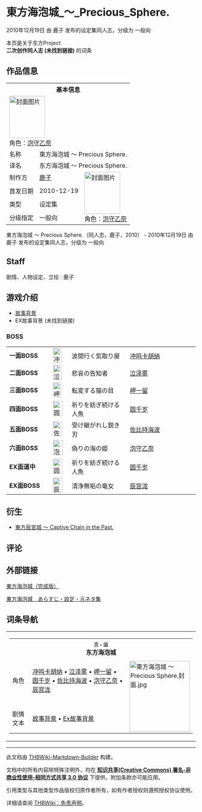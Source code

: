 # 東方海泡城_～_Precious_Sphere.

<!-- source html: G:\repos\THBWiki-Markdown-Builder\THBWikiMarkdown\Temp\main\1\19\ns0%3A%E6%9D%B1%E6%96%B9%E6%B5%B7%E6%B3%A1%E5%9F%8E_%EF%BD%9E_Precious_Sphere%2E.html -->

2010年12月19日 由 鹿子  发布的设定集同人志，分级为 一般向

本页是关于东方Project  
 **二次创作同人志 (未找到链接)** 的词条

## 作品信息

<table><tbody><tr><th colspan="3">基本信息</th></tr><tr><td class="cover-artwork-mobile" colspan="2"><a href="./文件-東方海泡城_～_Precious_Sphere.封面.jpg.md" class="image" title="封面图片"><img alt="封面图片" src="https://upload.thwiki.cc/thumb/9/94/%E6%9D%B1%E6%96%B9%E6%B5%B7%E6%B3%A1%E5%9F%8E_%EF%BD%9E_Precious_Sphere.%E5%B0%81%E9%9D%A2.jpg/95px-%E6%9D%B1%E6%96%B9%E6%B5%B7%E6%B3%A1%E5%9F%8E_%EF%BD%9E_Precious_Sphere.%E5%B0%81%E9%9D%A2.jpg" decoding="async" loading="lazy" width="95" height="112" srcset="https://upload.thwiki.cc/thumb/9/94/%E6%9D%B1%E6%96%B9%E6%B5%B7%E6%B3%A1%E5%9F%8E_%EF%BD%9E_Precious_Sphere.%E5%B0%81%E9%9D%A2.jpg/143px-%E6%9D%B1%E6%96%B9%E6%B5%B7%E6%B3%A1%E5%9F%8E_%EF%BD%9E_Precious_Sphere.%E5%B0%81%E9%9D%A2.jpg 1.5x, https://upload.thwiki.cc/thumb/9/94/%E6%9D%B1%E6%96%B9%E6%B5%B7%E6%B3%A1%E5%9F%8E_%EF%BD%9E_Precious_Sphere.%E5%B0%81%E9%9D%A2.jpg/190px-%E6%9D%B1%E6%96%B9%E6%B5%B7%E6%B3%A1%E5%9F%8E_%EF%BD%9E_Precious_Sphere.%E5%B0%81%E9%9D%A2.jpg 2x" data-file-width="410" data-file-height="483"></a><div class="cover-char">角色：<a href="./泡守乙奈.md" title="泡守乙奈">泡守乙奈</a></div></td>
</tr><tr><td class="label">名称</td><td colspan="2"> 東方海泡城 ～ Precious Sphere. </td></tr><tr><td class="label">译名</td><td colspan="2"> 东方海泡城 ～ Precious Sphere. </td></tr><tr><td class="label">制作方</td><td><a href="/index.php?title=%E9%B9%BF%E5%AD%90&amp;action=edit&amp;redlink=1" class="new" title="鹿子（页面不存在）">鹿子</a></td><td class="cover-artwork" rowspan="4" style="min-width:112px;"><a href="./文件-東方海泡城_～_Precious_Sphere.封面.jpg.md" class="image" title="封面图片"><img alt="封面图片" src="https://upload.thwiki.cc/thumb/9/94/%E6%9D%B1%E6%96%B9%E6%B5%B7%E6%B3%A1%E5%9F%8E_%EF%BD%9E_Precious_Sphere.%E5%B0%81%E9%9D%A2.jpg/95px-%E6%9D%B1%E6%96%B9%E6%B5%B7%E6%B3%A1%E5%9F%8E_%EF%BD%9E_Precious_Sphere.%E5%B0%81%E9%9D%A2.jpg" decoding="async" loading="lazy" width="95" height="112" srcset="https://upload.thwiki.cc/thumb/9/94/%E6%9D%B1%E6%96%B9%E6%B5%B7%E6%B3%A1%E5%9F%8E_%EF%BD%9E_Precious_Sphere.%E5%B0%81%E9%9D%A2.jpg/143px-%E6%9D%B1%E6%96%B9%E6%B5%B7%E6%B3%A1%E5%9F%8E_%EF%BD%9E_Precious_Sphere.%E5%B0%81%E9%9D%A2.jpg 1.5x, https://upload.thwiki.cc/thumb/9/94/%E6%9D%B1%E6%96%B9%E6%B5%B7%E6%B3%A1%E5%9F%8E_%EF%BD%9E_Precious_Sphere.%E5%B0%81%E9%9D%A2.jpg/190px-%E6%9D%B1%E6%96%B9%E6%B5%B7%E6%B3%A1%E5%9F%8E_%EF%BD%9E_Precious_Sphere.%E5%B0%81%E9%9D%A2.jpg 2x" data-file-width="410" data-file-height="483"></a><div class="cover-char">角色：<a href="./泡守乙奈.md" title="泡守乙奈">泡守乙奈</a></div></td>
</tr><tr><td class="label">首发日期</td><td>2010-12-19</td></tr><tr><td class="label">类型</td><td>设定集</td></tr><tr><td class="label">分级指定</td><td>一般向</td></tr></tbody></table>

東方海泡城 ～ Precious Sphere.（同人志，鹿子，2010） - 2010年12月19日 由 鹿子  发布的设定集同人志，分级为 一般向

## Staff
剧情、人物设定、立绘
: 鹿子


## 游戏介绍
- [故事背景](./東方海泡城_～_Precious_Sphere.-故事背景.md)
- EX故事背景 (未找到链接)


### BOSS

<table><tbody><tr><td rowspan="1" class="bg-color-info-10" style="min-width:100px"><b>一面BOSS</b></td><td style="min-width:35px" rowspan="1"><div class="center"><div class="floatnone"><a href="./文件-冲鸣卡胡纳.png.md" class="image"><img alt="冲鸣卡胡纳.png" src="https://upload.thwiki.cc/thumb/6/62/%E5%86%B2%E9%B8%A3%E5%8D%A1%E8%83%A1%E7%BA%B3.png/22px-%E5%86%B2%E9%B8%A3%E5%8D%A1%E8%83%A1%E7%BA%B3.png" decoding="async" loading="lazy" width="22" height="40" srcset="https://upload.thwiki.cc/thumb/6/62/%E5%86%B2%E9%B8%A3%E5%8D%A1%E8%83%A1%E7%BA%B3.png/33px-%E5%86%B2%E9%B8%A3%E5%8D%A1%E8%83%A1%E7%BA%B3.png 1.5x, https://upload.thwiki.cc/thumb/6/62/%E5%86%B2%E9%B8%A3%E5%8D%A1%E8%83%A1%E7%BA%B3.png/45px-%E5%86%B2%E9%B8%A3%E5%8D%A1%E8%83%A1%E7%BA%B3.png 2x" data-file-width="280" data-file-height="500"></a></div></div></td>  <td style="width:150px;padding:3px 9px 3px 7px;" rowspan="1"> 波間行く気取り屋</td><td style="width:180px;padding:3px 9px 3px 7px;" rowspan="1"> <a href="./冲鸣卡胡纳.md" title="冲鸣卡胡纳">冲鸣卡胡纳</a> </td></tr>
<tr><td rowspan="1" class="bg-color-info-10" style="min-width:100px"><b>二面BOSS</b></td><td style="min-width:35px" rowspan="1"><div class="center"><div class="floatnone"><a href="./文件-泣泽雾.png.md" class="image"><img alt="泣泽雾.png" src="https://upload.thwiki.cc/thumb/f/f4/%E6%B3%A3%E6%B3%BD%E9%9B%BE.png/23px-%E6%B3%A3%E6%B3%BD%E9%9B%BE.png" decoding="async" loading="lazy" width="23" height="40" srcset="https://upload.thwiki.cc/thumb/f/f4/%E6%B3%A3%E6%B3%BD%E9%9B%BE.png/34px-%E6%B3%A3%E6%B3%BD%E9%9B%BE.png 1.5x, https://upload.thwiki.cc/thumb/f/f4/%E6%B3%A3%E6%B3%BD%E9%9B%BE.png/45px-%E6%B3%A3%E6%B3%BD%E9%9B%BE.png 2x" data-file-width="285" data-file-height="500"></a></div></div></td>  <td style="width:150px;padding:3px 9px 3px 7px;" rowspan="1"> 悲哀の告知者</td><td style="width:180px;padding:3px 9px 3px 7px;" rowspan="1"> <a href="./泣泽雾.md" title="泣泽雾">泣泽雾</a> </td></tr>
<tr><td rowspan="1" class="bg-color-info-10" style="min-width:100px"><b>三面BOSS</b></td><td style="min-width:35px" rowspan="1"><div class="center"><div class="floatnone"><a href="./文件-岬一留.png.md" class="image"><img alt="岬一留.png" src="https://upload.thwiki.cc/thumb/4/49/%E5%B2%AC%E4%B8%80%E7%95%99.png/22px-%E5%B2%AC%E4%B8%80%E7%95%99.png" decoding="async" loading="lazy" width="22" height="40" srcset="https://upload.thwiki.cc/thumb/4/49/%E5%B2%AC%E4%B8%80%E7%95%99.png/33px-%E5%B2%AC%E4%B8%80%E7%95%99.png 1.5x, https://upload.thwiki.cc/thumb/4/49/%E5%B2%AC%E4%B8%80%E7%95%99.png/45px-%E5%B2%AC%E4%B8%80%E7%95%99.png 2x" data-file-width="280" data-file-height="500"></a></div></div></td>  <td style="width:150px;padding:3px 9px 3px 7px;" rowspan="1"> 転変する猫の目</td><td style="width:180px;padding:3px 9px 3px 7px;" rowspan="1"> <a href="./岬一留.md" title="岬一留">岬一留</a> </td></tr>
<tr><td rowspan="1" class="bg-color-info-10" style="min-width:100px"><b>四面BOSS</b></td><td style="min-width:35px" rowspan="1"><div class="center"><div class="floatnone"><a href="./文件-圆千岁.png.md" class="image"><img alt="圆千岁.png" src="https://upload.thwiki.cc/thumb/e/e2/%E5%9C%86%E5%8D%83%E5%B2%81.png/25px-%E5%9C%86%E5%8D%83%E5%B2%81.png" decoding="async" loading="lazy" width="25" height="40" srcset="https://upload.thwiki.cc/thumb/e/e2/%E5%9C%86%E5%8D%83%E5%B2%81.png/38px-%E5%9C%86%E5%8D%83%E5%B2%81.png 1.5x, https://upload.thwiki.cc/thumb/e/e2/%E5%9C%86%E5%8D%83%E5%B2%81.png/51px-%E5%9C%86%E5%8D%83%E5%B2%81.png 2x" data-file-width="320" data-file-height="500"></a></div></div></td>  <td style="width:150px;padding:3px 9px 3px 7px;" rowspan="1"> 祈りを紡ぎ続ける人魚</td><td style="width:180px;padding:3px 9px 3px 7px;" rowspan="1"> <a href="./圆千岁.md" title="圆千岁">圆千岁</a> </td></tr>
<tr><td rowspan="1" class="bg-color-info-10" style="min-width:100px"><b>五面BOSS</b></td><td style="min-width:35px" rowspan="1"><div class="center"><div class="floatnone"><a href="./文件-佐比持海波（海泡城）.png.md" class="image"><img alt="佐比持海波（海泡城）.png" src="https://upload.thwiki.cc/thumb/0/07/%E4%BD%90%E6%AF%94%E6%8C%81%E6%B5%B7%E6%B3%A2%EF%BC%88%E6%B5%B7%E6%B3%A1%E5%9F%8E%EF%BC%89.png/23px-%E4%BD%90%E6%AF%94%E6%8C%81%E6%B5%B7%E6%B3%A2%EF%BC%88%E6%B5%B7%E6%B3%A1%E5%9F%8E%EF%BC%89.png" decoding="async" loading="lazy" width="23" height="40" srcset="https://upload.thwiki.cc/thumb/0/07/%E4%BD%90%E6%AF%94%E6%8C%81%E6%B5%B7%E6%B3%A2%EF%BC%88%E6%B5%B7%E6%B3%A1%E5%9F%8E%EF%BC%89.png/35px-%E4%BD%90%E6%AF%94%E6%8C%81%E6%B5%B7%E6%B3%A2%EF%BC%88%E6%B5%B7%E6%B3%A1%E5%9F%8E%EF%BC%89.png 1.5x, https://upload.thwiki.cc/thumb/0/07/%E4%BD%90%E6%AF%94%E6%8C%81%E6%B5%B7%E6%B3%A2%EF%BC%88%E6%B5%B7%E6%B3%A1%E5%9F%8E%EF%BC%89.png/46px-%E4%BD%90%E6%AF%94%E6%8C%81%E6%B5%B7%E6%B3%A2%EF%BC%88%E6%B5%B7%E6%B3%A1%E5%9F%8E%EF%BC%89.png 2x" data-file-width="290" data-file-height="500"></a></div></div></td>  <td style="width:150px;padding:3px 9px 3px 7px;" rowspan="1"> 受け継がれし鋭き刃</td><td style="width:180px;padding:3px 9px 3px 7px;" rowspan="1"> <a href="./佐比持海波.md" title="佐比持海波">佐比持海波</a> </td></tr>
<tr><td rowspan="1" class="bg-color-info-10" style="min-width:100px"><b>六面BOSS</b></td><td style="min-width:35px" rowspan="1"><div class="center"><div class="floatnone"><a href="./文件-泡守乙奈.png.md" class="image"><img alt="泡守乙奈.png" src="https://upload.thwiki.cc/thumb/5/55/%E6%B3%A1%E5%AE%88%E4%B9%99%E5%A5%88.png/26px-%E6%B3%A1%E5%AE%88%E4%B9%99%E5%A5%88.png" decoding="async" loading="lazy" width="26" height="40" srcset="https://upload.thwiki.cc/thumb/5/55/%E6%B3%A1%E5%AE%88%E4%B9%99%E5%A5%88.png/39px-%E6%B3%A1%E5%AE%88%E4%B9%99%E5%A5%88.png 1.5x, https://upload.thwiki.cc/thumb/5/55/%E6%B3%A1%E5%AE%88%E4%B9%99%E5%A5%88.png/53px-%E6%B3%A1%E5%AE%88%E4%B9%99%E5%A5%88.png 2x" data-file-width="330" data-file-height="500"></a></div></div></td>  <td style="width:150px;padding:3px 9px 3px 7px;" rowspan="1"> 偽りの海の姫</td><td style="width:180px;padding:3px 9px 3px 7px;" rowspan="1"> <a href="./泡守乙奈.md" title="泡守乙奈">泡守乙奈</a> </td></tr>
<tr><td rowspan="1" class="bg-color-info-10" style="min-width:100px"><b>EX面道中</b></td><td style="min-width:35px" rowspan="1"><div class="center"><div class="floatnone"><a href="./文件-圆千岁.png.md" class="image"><img alt="圆千岁.png" src="https://upload.thwiki.cc/thumb/e/e2/%E5%9C%86%E5%8D%83%E5%B2%81.png/25px-%E5%9C%86%E5%8D%83%E5%B2%81.png" decoding="async" loading="lazy" width="25" height="40" srcset="https://upload.thwiki.cc/thumb/e/e2/%E5%9C%86%E5%8D%83%E5%B2%81.png/38px-%E5%9C%86%E5%8D%83%E5%B2%81.png 1.5x, https://upload.thwiki.cc/thumb/e/e2/%E5%9C%86%E5%8D%83%E5%B2%81.png/51px-%E5%9C%86%E5%8D%83%E5%B2%81.png 2x" data-file-width="320" data-file-height="500"></a></div></div></td>  <td style="width:150px;padding:3px 9px 3px 7px;" rowspan="1"> 祈りを紡ぎ続ける人魚</td><td style="width:180px;padding:3px 9px 3px 7px;" rowspan="1"> <a href="./圆千岁.md" title="圆千岁">圆千岁</a> </td></tr><tr><td rowspan="1" class="bg-color-info-10" style="min-width:100px"><b>EX面BOSS</b></td><td style="min-width:35px" rowspan="1"><div class="center"><div class="floatnone"><a href="./文件-辰宫泷.png.md" class="image"><img alt="辰宫泷.png" src="https://upload.thwiki.cc/thumb/5/57/%E8%BE%B0%E5%AE%AB%E6%B3%B7.png/25px-%E8%BE%B0%E5%AE%AB%E6%B3%B7.png" decoding="async" loading="lazy" width="25" height="40" srcset="https://upload.thwiki.cc/thumb/5/57/%E8%BE%B0%E5%AE%AB%E6%B3%B7.png/38px-%E8%BE%B0%E5%AE%AB%E6%B3%B7.png 1.5x, https://upload.thwiki.cc/thumb/5/57/%E8%BE%B0%E5%AE%AB%E6%B3%B7.png/51px-%E8%BE%B0%E5%AE%AB%E6%B3%B7.png 2x" data-file-width="320" data-file-height="500"></a></div></div></td>  <td style="width:150px;padding:3px 9px 3px 7px;" rowspan="1"> 清浄無垢の竜女</td><td style="width:180px;padding:3px 9px 3px 7px;" rowspan="1"> <a href="./辰宫泷.md" title="辰宫泷">辰宫泷</a> </td></tr></tbody></table>



## 衍生
- [東方辰宮城 ～ Captive Chain in the Past.](./東方海泡城_～_Precious_Sphere.-東方辰宮城_～_Captive_Chain_in_the_Past..md)


## 评论

## 外部链接
  
[東方海泡城（完成版）](https://www.pixiv.net/artworks/15292186)
  
[東方海泡城　あらすじ・設定・元ネタ集](https://www.pixiv.net/novel/show.php?id=128052)
  


## 词条导航
  
  

<table><tbody><tr><td><table cellspacing="0" class="nowraplinks mw-collapsible mw-collapsed" style="width:100%;;;"><tbody><tr><th style=";" colspan="3" class="navbox-title"><div class="navbar"><div class="noprint plainlinksneverexpand" style="background-color:transparent; padding:0; font-weight:normal; font-size:80%; white-space:nowrap;"><a href="./東方海泡城_～_Precious_Sphere.-导航.md" title="東方海泡城 ～ Precious Sphere./导航"><span style=";;border:none;" title="查看这个模板">查</span></a>&#160;<span style="font-size:80%;">•</span>&#160;<a href="/index.php?title=%E6%9D%B1%E6%96%B9%E6%B5%B7%E6%B3%A1%E5%9F%8E_%EF%BD%9E_Precious_Sphere./%E5%AF%BC%E8%88%AA&amp;action=edit"><span style=";;border:none;" title="您可以编辑这个模板。请在储存变更之前先预览">编</span></a></div></div><span><a class="mw-selflink selflink">东方海泡城</a></span></th></tr><tr><td></td></tr><tr><td class="navbox-group" style=";;">角色</td><td style=";;" class="navbox-list navbox-odd"><div><a href="./冲鸣卡胡纳.md" title="冲鸣卡胡纳">冲鸣卡胡纳</a> &#8226; <a href="./泣泽雾.md" title="泣泽雾">泣泽雾</a> &#8226; <a href="./岬一留.md" title="岬一留">岬一留</a> &#8226; <a href="./圆千岁.md" title="圆千岁">圆千岁</a> &#8226; <a href="./佐比持海波.md" title="佐比持海波">佐比持海波</a> &#8226; <a href="./泡守乙奈.md" title="泡守乙奈">泡守乙奈</a> &#8226; <a href="./辰宫泷.md" title="辰宫泷">辰宫泷</a></div></td><td class="navbox-image" style="" rowspan="3"><a href="./文件-東方海泡城_～_Precious_Sphere.封面.jpg.md" class="image"><img alt="東方海泡城 ～ Precious Sphere.封面.jpg" src="https://upload.thwiki.cc/thumb/9/94/%E6%9D%B1%E6%96%B9%E6%B5%B7%E6%B3%A1%E5%9F%8E_%EF%BD%9E_Precious_Sphere.%E5%B0%81%E9%9D%A2.jpg/160px-%E6%9D%B1%E6%96%B9%E6%B5%B7%E6%B3%A1%E5%9F%8E_%EF%BD%9E_Precious_Sphere.%E5%B0%81%E9%9D%A2.jpg" decoding="async" loading="lazy" width="160" height="188" srcset="https://upload.thwiki.cc/thumb/9/94/%E6%9D%B1%E6%96%B9%E6%B5%B7%E6%B3%A1%E5%9F%8E_%EF%BD%9E_Precious_Sphere.%E5%B0%81%E9%9D%A2.jpg/240px-%E6%9D%B1%E6%96%B9%E6%B5%B7%E6%B3%A1%E5%9F%8E_%EF%BD%9E_Precious_Sphere.%E5%B0%81%E9%9D%A2.jpg 1.5x, https://upload.thwiki.cc/thumb/9/94/%E6%9D%B1%E6%96%B9%E6%B5%B7%E6%B3%A1%E5%9F%8E_%EF%BD%9E_Precious_Sphere.%E5%B0%81%E9%9D%A2.jpg/320px-%E6%9D%B1%E6%96%B9%E6%B5%B7%E6%B3%A1%E5%9F%8E_%EF%BD%9E_Precious_Sphere.%E5%B0%81%E9%9D%A2.jpg 2x" data-file-width="410" data-file-height="483"></a></td></tr><tr><td></td></tr><tr><td class="navbox-group" style=";;">剧情文本</td><td style=";;" class="navbox-list navbox-even"><div><a href="./東方海泡城_～_Precious_Sphere.-故事背景.md" title="東方海泡城 ～ Precious Sphere./故事背景">故事背景</a> &#8226; <a href="/index.php?title=%E6%9D%B1%E6%96%B9%E6%B5%B7%E6%B3%A1%E5%9F%8E_%EF%BD%9E_Precious_Sphere./ExStory&amp;action=edit&amp;redlink=1" class="new" title="東方海泡城 ～ Precious Sphere./ExStory（页面不存在）">Ex故事背景</a></div></td></tr></tbody></table></td></tr></tbody></table>


  
  

  
  
  

  





---

此文档由 [THBWiki-Markdown-Builder](https://github.com/Delsin-Yu/THBWiki-Markdown-Builder) 构建。

文档中的所有内容除特殊注明外，均在 [**知识共享(Creative Commons) 署名-非商业性使用-相同方式共享 3.0 协议**](https://creativecommons.org/licenses/by-sa/3.0/deed.zh-hans) 下提供，附加条款亦可能应用。

引用类型与其他类型作品版权归原作者所有，如有作者授权则遵照授权协议使用。

详细请查阅 [THBWiki：免责声明](https://thbwiki.cc/THBWiki:%E5%85%8D%E8%B4%A3%E5%A3%B0%E6%98%8E)。

